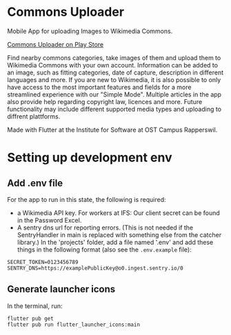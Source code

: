 # Commons Uploader
Mobile App for uploading Images to Wikimedia Commons. 

[Commons Uploader on Play Store](https://play.google.com/store/apps/details?id=ch.ifs.commonsuploader)

Find nearby commons categories, take images of them and upload them to Wikimedia Commons with your own account. Information can be added to an image, such as fitting categories, date of capture, description in different languages and more. If you are new to Wikimedia, it is also possible to only have access to the most important features and fields for a more streamlined experience with our "Simple Mode". Multiple articles in the app also provide help regarding copyright law, licences and more. Future functionality may include different supported media types and uploading to diffrent plattforms.

Made with Flutter at the Institute for Software at OST Campus Rapperswil.

# Setting up development env

## Add .env file
For the app to run in this state, the following is required: 
 - a Wikimedia API key. For workers at IFS: Our client secret can be found in the Password Excel.
 - A sentry dns url for reporting errors. (This is not needed if the SentryHandler in main is replaced with something else from the catcher library.)
In the 'projects' folder, add a file named '.env' and add these things in the following format (also see the `.env.example` file):
```
SECRET_TOKEN=0123456789
SENTRY_DNS=https://examplePublicKey@o0.ingest.sentry.io/0
```

## Generate launcher icons

In the terminal, run:
```
flutter pub get
flutter pub run flutter_launcher_icons:main
```
